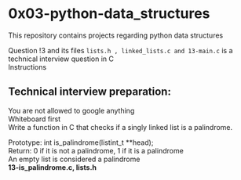 # 0x03-python-data_structures  
This repository contains projects regarding python data structures  


  
Question !3 and its files ```lists.h , linked_lists.c and 13-main.c``` is a technical interview question in C  
Instructions  
## Technical interview preparation:

You are not allowed to google anything  
Whiteboard first  
Write a function in C that checks if a singly linked list is a palindrome.  
  
Prototype: int is_palindrome(listint_t **head);  
Return: 0 if it is not a palindrome, 1 if it is a palindrome  
An empty list is considered a palindrome  
 **13-is_palindrome.c, lists.h**

